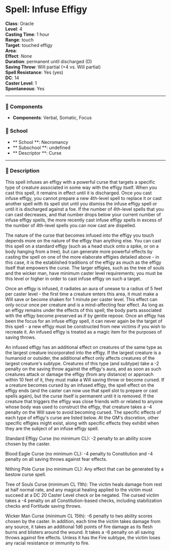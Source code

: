 
# Spell: Infuse Effigy
**Class**: Oracle  
**Level**: 4  
**Casting Time**: 1 hour  
**Range**: touch  
**Target**: touched effigy  
**Area**:   
**Effect**: _None_  
**Duration**: permanent until discharged (D)  
**Saving Throw**: Will partial (+4 vs. Will partial)  
**Spell Resistance**: Yes (yes)  
**DC**: 14  
**Caster Level**: 1  
**Spontaneous**: Yes

---

### 🔮 Components
- **Components**: Verbal, Somatic, Focus

### 🏫 School
- ** School **: Necromancy
- ** Subschool **: undefined
- ** Descriptor **: Curse
---

### 📜 Description
This spell infuses an effigy with a powerful curse that targets a specific type of creature associated in some way with the effigy itself. When you cast this spell, it remains in effect until it is discharged. Once you cast infuse effigy, you cannot prepare a new 4th-level spell to replace it or cast another spell with its spell slot until you dismiss the infuse effigy spell or until it is discharged against a foe. If the number of 4th-level spells that you can cast decreases, and that number drops below your current number of infuse effigy spells, the more recently cast infuse effigy spells in excess of the number of 4th-level spells you can now cast are dispelled.

The nature of the curse that becomes infused into the effigy you touch depends more on the nature of the effigy than anything else. You can cast this spell on a standard effigy (such as a head stuck onto a spike, or on a body hanging from a tree), but can generate more powerful effects by casting the spell on one of the more elaborate effigies detailed above - in this case, it is the established traditions of the effigy as much as the effigy itself that empowers the curse. The larger effigies, such as the tree of souls and the wicker man, have minimum caster level requirements; you must be this level or higher in order to cast infuse effigy on such a target.

Once an effigy is infused, it radiates an aura of unease to a radius of 5 feet per caster level - the first time a creature enters this area, it must make a Will save or become shaken for 1 minute per caster level. This effect can only occur once per creature and is a mind-affecting fear effect. As long as an effigy remains under the effects of this spell, the body parts associated with the effigy become preserved as if by gentle repose. Once an effigy has been the focus for an infuse effigy spell, it can never again be the target of this spell - a new effigy must be constructed from new victims if you wish to recreate it. An infused effigy is treated as a magic item for the purposes of saving throws.

An infused effigy has an additional effect on creatures of the same type as the largest creature incorporated into the effigy. If the largest creature is a humanoid or outsider, the additional effect only affects creatures of the largest creature's subtype. Creatures of this type (and subtype) take a -2 penalty on the saving throw against the effigy's aura, and as soon as such creatures attack or damage the effigy (from any distance) or approach within 10 feet of it, they must make a Will saving throw or become cursed. If a creature becomes cursed by an infused effigy, the spell effect on the effigy ends (and the caster can now use that spell slot to prepare or cast spells again), but the curse itself is permanent until it is removed. If the creature that triggers the effigy was close friends with or related to anyone whose body was used to construct the effigy, that creature takes a -4 penalty on the Will save to avoid becoming cursed. The specific effects of each type of effigy's curse are listed below. At the GM's discretion, other specific effigies might exist, along with specific effects they exhibit when they are the subject of an infuse effigy spell.

Standard Effigy Curse (no minimum CL): -2 penalty to an ability score chosen by the caster.

Blood Eagle Curse (no minimum CL): -4 penalty to Constitution and -4 penalty on all saving throws against fear effects.

Nithing Pole Curse (no minimum CL): Any effect that can be generated by a bestow curse spell.

Tree of Souls Curse (minimum CL 11th): The victim heals damage from rest at half normal rate, and any magical healing applied to the victim must succeed at a DC 20 Caster Level check or be negated. The cursed victim takes a -4 penalty on all Constitution-based checks, including stabilization checks and Fortitude saving throws.

Wicker Man Curse (minimum CL 15th): -6 penalty to two ability scores chosen by the caster. In addition, each time the victim takes damage from any source, it takes an additional 1d6 points of fire damage as its flesh burns and blisters around the wound. It takes a -6 penalty on all saving throws against fire effects. Unless it has the Fire subtype, the victim loses any racial resistance or immunity to fire.
